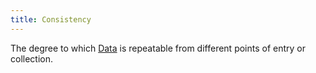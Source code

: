 ```yaml
---
title: Consistency
---
```

The degree to which [Data](danielesalvatore/data-analysts/foundations/data.md) is repeatable from different points of entry or
collection.